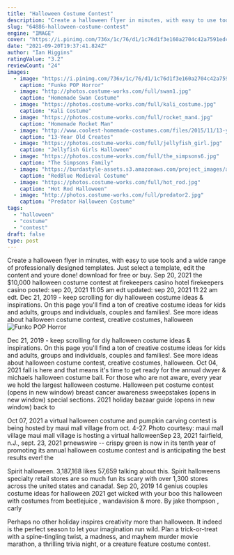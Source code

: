 ```yaml
---
title: "Halloween Costume Contest"
description: "Create a halloween flyer in minutes, with easy to use tools and a wide range of professionally designed templates. Just select a template, edit the content and youre done! download for free or buy"
slug: "64886-halloween-costume-contest"
engine: "IMAGE"
cover: "https://i.pinimg.com/736x/1c/76/d1/1c76d1f3e160a2704c42a7591edc7b94.jpg"
date: "2021-09-20T19:37:41.824Z"
author: "Ian Higgins"
ratingValue: "3.2"
reviewCount: "24"
images:
  - image: "https://i.pinimg.com/736x/1c/76/d1/1c76d1f3e160a2704c42a7591edc7b94.jpg"
    caption: "Funko POP Horror"
  - image: "http://photos.costume-works.com/full/swan1.jpg"
    caption: "Homemade Swan Costume"
  - image: "https://photos.costume-works.com/full/kali_costume.jpg"
    caption: "Kali Costume"
  - image: "https://photos.costume-works.com/full/rocket_man4.jpg"
    caption: "Homemade Rocket Man"
  - image: "http://www.coolest-homemade-costumes.com/files/2015/11/13-year-old-creates-bonnie-costume-on-her-own-149060.jpg"
    caption: "13-Year Old Creates"
  - image: "https://photos.costume-works.com/full/jellyfish_girl.jpg"
    caption: "Jellyfish Girls Halloween"
  - image: "https://photos.costume-works.com/full/the_simpsons6.jpg"
    caption: "The Simpsons Family"
  - image: "https://burdastyle-assets.s3.amazonaws.com/project_images/assets/000/173/530/redblue_original.jpg?1297546753"
    caption: "RedBlue Medieval Costume"
  - image: "https://photos.costume-works.com/full/hot_rod.jpg"
    caption: "Hot Rod Halloween"
  - image: "http://photos.costume-works.com/full/predator2.jpg"
    caption: "Predator Halloween Costume"
tags:
  - "halloween"
  - "costume"
  - "contest"
draft: false
type: post
---
```


Create a halloween flyer in minutes, with easy to use tools and a wide range of professionally designed templates. Just select a template, edit the content and youre done! download for free or buy. Sep 20, 2021 the $10,000 halloween costume contest at firekeepers casino hotel firekeepers casino posted: sep 20, 2021  11:05 am edt  updated: sep 20, 2021  11:22 am edt. Dec 21, 2019 - keep scrolling for diy halloween costume ideas & inspirations. On this page you'll find a ton of creative costume ideas for kids and adults, groups and individuals, couples and families!. See more ideas about halloween costume contest, creative costumes, halloween
![Funko POP Horror](https://i.pinimg.com/736x/1c/76/d1/1c76d1f3e160a2704c42a7591edc7b94.jpg "Funko POP Horror")

Dec 21, 2019 - keep scrolling for diy halloween costume ideas &amp; inspirations. On this page you&#39;ll find a ton of creative costume ideas for kids and adults, groups and individuals, couples and families!. See more ideas about halloween costume contest, creative costumes, halloween. Oct 04, 2021 fall is here and that means it&#39;s time to get ready for the annual dwyer &amp; michaels halloween costume ball. For those who are not aware, every year we hold the largest halloween costume. Halloween pet costume contest (opens in new window) breast cancer awareness sweepstakes (opens in new window) special sections. 2021 holiday bazaar guide (opens in new window) back to
<!--inArticleAds-->

<!--galleryOne-->

Oct 07, 2021 a virtual halloween costume and pumpkin carving contest is being hosted by maui mall village from oct. 4-27. Photo courtesy: maui mall village maui mall village is hosting a virtual halloweenSep 23, 2021 fairfield, n.J., sept. 23, 2021 prnewswire -- crispy green is now in its tenth year of promoting its annual halloween costume contest and is anticipating the best results ever! the
<!--inArticleAds-->

<!--galleryTwo-->

Spirit halloween. 3,187,168 likes  57,659 talking about this. Spirit halloweens specialty retail stores are so much fun its scary with over 1,300 stores across the united states and canada!. Sep 20, 2019 14 genius couples costume ideas for halloween 2021 get wicked with your boo this halloween with costumes from beetlejuice , wandavision & more. By jake thompson , carly
<!--galleryThree-->

Perhaps no other holiday inspires creativity more than halloween. It indeed is the perfect season to let your imagination run wild. Plan a trick-or-treat with a spine-tingling twist, a madness, and mayhem murder movie marathon, a thrilling trivia night, or a creature feature costume contest.